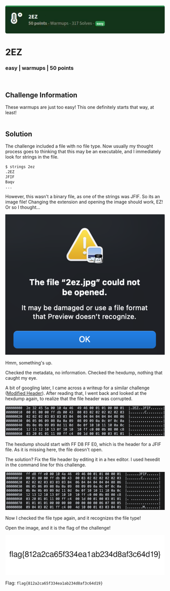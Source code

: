 ![](images/7-header.png)

# 2EZ
### easy | warmups | 50 points  
<br/>

## Challenge Information
These warmups are just too easy! This one definitely starts that way, at least!
<br/><br />

## Solution

The challenge included a file with no file type. Now usually my thought process goes to thinking that this may be an executable, and I immediately look for strings in the file.

```shell
$ strings 2ez                                      
.2EZ
JFIF
Baqv
...
```

However, this wasn't a binary file, as one of the strings was JFIF. So its an image file! Changing the extension and opening the image should work, EZ! Or so I thought...

![](images/7-imgopen.png)

Hmm, something's up.

Checked the metadata, no information. Checked the hexdump, nothing that caught my eye.

A bit of googling later, I came across a writeup for a similar challenge ([Modified Header](https://marcellelee.medium.com/ctf-challenge-walkthrough-modified-header-2a4a33976b6d)). After reading that, I went back and looked at the hexdump again, to realize that the file header was corrupted.

![](images/7-corrupt.png)

The hexdump should start with FF D8 FF E0, which is the header for a JFIF file. As it is missing here, the file doesn't open.

The solution? Fix the file header by editing it in a hex editor. I used hexedit in the command line for this challenge.

![](images/7-fixed.png)

Now I checked the file type again, and it recognizes the file type!

Open the image, and it is the flag of the challenge!

![](images/7-2ez.jpg)

Flag: `flag{812a2ca65f334ea1ab234d8af3c64d19}`